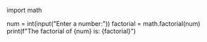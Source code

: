 import math

num = int(input("Enter a number:"))
factorial = math.factorial(num)
print(f"The factorial of {num} is: {factorial}")